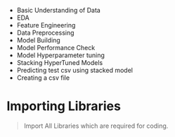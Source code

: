 * Basic Understanding of Data
* EDA
* Feature Engineering
* Data Preprocessing
* Model Building
* Model Performance Check
* Model Hyperparameter tuning
* Stacking HyperTuned Models
* Predicting test csv using stacked model
* Creating a csv file

# Importing Libraries
>Import All Libraries which are required for coding.